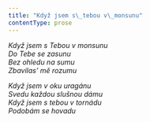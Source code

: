```yaml
---
title: "Když jsem s\_tebou v\_monsunu"
contentType: prose
---
```


<section>

_Když jsem s Tebou v monsunu  
Do Tebe se zasunu  
Bez ohledu na sumu  
Zbavilasʼ mě rozumu_

_Když jsem v oku uragánu  
Svedu každou slušnou dámu  
Když jsem s tebou v tornádu  
Podobám se hovadu_

</section>

